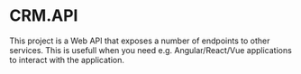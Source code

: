 ﻿# CRM.API
This project is a Web API that exposes a number of endpoints to other services. This is usefull when you need e.g. Angular/React/Vue applications to interact with the application.